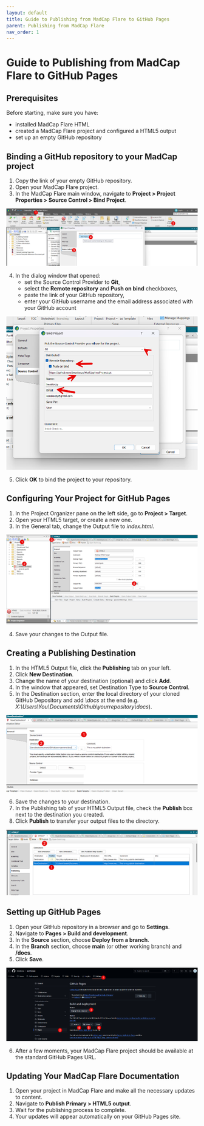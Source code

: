 ```yaml
---
layout: default
title: Guide to Publishing from MadCap Flare to GitHub Pages
parent: Publishing from MadCap Flare
nav_order: 1
---
```


# Guide to Publishing from MadCap Flare to GitHub Pages

## Prerequisites

Before starting, make sure you have:
* installed MadCap Flare HTML
* created a MadCap Flare project and configured a HTML5 output
* set up an empty GitHub repository

## Binding a GitHub repository to your MadCap project

1. Copy the link of your empty GitHub repository.
2. Open your MadCap Flare project.
3. In the MadCap Flare main window, navigate to **Project > Project Properties > Source Control > Bind Project**.

![Binding MadCap Flare project](../images/4%20MadCap%20Flare/img1.png)
 
4. In the dialog window that opened:
    * set the Source Control Provider to **Git**,
    * select the **Remote repository** and **Push on bind** checkboxes,
    * paste the link of your GitHub repository,
    * enter your GitHub username and the email address associated with your GitHub account

![Dialog window for binding MadCap Flare project](../images/4%20MadCap%20Flare/img2.png)
 
5. Click **OK** to bind the project to your repository.

## Configuring Your Project for GitHub Pages

1. In the Project Organizer pane on the left side, go to **Project > Target**.
2. Open your HTML5 target, or create a new one.
3. In the General tab, change the Output file to *index.html*.

![Configuring HTML5 target](../images/4%20MadCap%20Flare/img3.png)

4. Save your changes to the Output file.

## Creating a Publishing Destination

1. In the HTML5 Output file, click the **Publishing** tab on your left.
2. Click **New Destination**.
3. Change the name of your destination (optional) and click **Add**.
4. In the window that appeared, set Destination Type to **Source Control**.
5. In the Destination section, enter the local directory of your cloned GitHub Depository and add *\docs* at the end (e.g. *X:\Users\You\Documents\Github\yourrepository\docs*).

![Destination Settings](../images/4%20MadCap%20Flare/img4.png)

6. Save the changes to your destination.
7. In the Publishing tab of your HTML5 Output file, check the **Publish** box next to the destination you created.
8. Click **Publish** to transfer your output files to the directory.

![Publishing Your Destination](../images/4%20MadCap%20Flare/img5.png)

## Setting up GitHub Pages

1. Open your GitHub repository in a browser and go to **Settings**.
2. Navigate to **Pages > Build and development**. 
3. In the **Source** section, choose **Deploy from a branch**.
4. In the **Branch** section, choose **main** (or other working branch) and **/docs**.
5. Click **Save**.

![Setting up GitHub Pages](../images/4%20MadCap%20Flare/img6.png)

6. After a few moments, your MadCap Flare project should be available at the standard GitHub Pages URL.

## Updating Your MadCap Flare Documentation

1. Open your project in MadCap Flare and make all the necessary updates to content.
2. Navigate to **Publish Primary > HTML5 output**.
3. Wait for the publishing process to complete.
4. Your updates will appear automatically on your GitHub Pages site.
